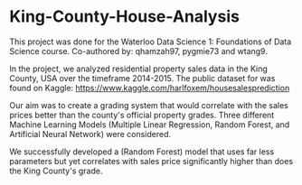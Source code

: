 # King-County-House-Analysis

This project was done for the Waterloo Data Science 1: Foundations of Data Science course.
Co-authored by: qhamzah97, pygmie73 and wtang9.
  
In the project, we analyzed residential property sales data in the King County, USA over the timeframe 2014-2015.
The public dataset for was found on Kaggle: https://www.kaggle.com/harlfoxem/housesalesprediction

Our aim was to create a grading system that would correlate with the sales prices better than the county's official property grades. 
Three different Machine Learning Models (Multiple Linear Regression, Random Forest, and Artificial Neural Network) were considered.
  
We successfully developed a (Random Forest) model that uses far less parameters but yet correlates with sales price significantly higher than does the King County's grade.
